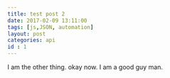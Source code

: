```yaml
---
title: test post 2
date: 2017-02-09 13:11:00
tags: [js,JSON, automation]
layout: post
categories: api
id : 1
---
```


I am the other thing. okay now. I am a good guy man.